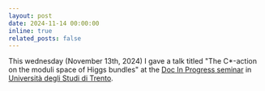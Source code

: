```yaml
---
layout: post
date: 2024-11-14 00:00:00
inline: true
related_posts: false
---
```


This wednesday (November 13th, 2024) I gave a talk titled "The C\*-action on the moduli space of Higgs bundles" at the [Doc In Progress seminar](https://docinprogressunitn.wordpress.com/blog/) in [Università degli Studi di Trento](https://www.unitn.it/).

